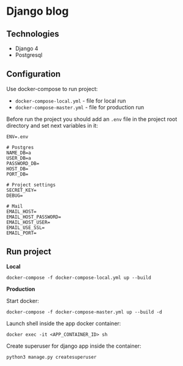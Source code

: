 # Django blog
## Technologies
- Django 4
- Postgresql

## Configuration
Use docker-compose to run project:
- `docker-compose-local.yml` - file for local run
- `docker-compose-master.yml` - file for production run

Before run the project you should add an `.env` file in the project root directory and set next variables in it:
```
ENV=.env

# Postgres
NAME_DB=a
USER_DB=a
PASSWORD_DB=
HOST_DB=
PORT_DB=

# Project settings
SECRET_KEY=
DEBUG=

# Mail
EMAIL_HOST=
EMAIL_HOST_PASSWORD=
EMAIL_HOST_USER=
EMAIL_USE_SSL=
EMAIL_PORT=
```


## Run project


**Local**
```
docker-compose -f docker-compose-local.yml up --build
```

**Production**

Start docker:
```
docker-compose -f docker-compose-master.yml up --build -d
```
Launch shell inside the app docker container:
```
docker exec -it <APP_CONTAINER_ID> sh
```
Create superuser for django app inside the container:
```
python3 manage.py createsuperuser
```
